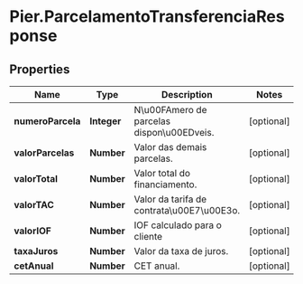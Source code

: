 # Pier.ParcelamentoTransferenciaResponse

## Properties
Name | Type | Description | Notes
------------ | ------------- | ------------- | -------------
**numeroParcela** | **Integer** | N\u00FAmero de parcelas dispon\u00EDveis. | [optional] 
**valorParcelas** | **Number** | Valor das demais parcelas. | [optional] 
**valorTotal** | **Number** | Valor total do financiamento. | [optional] 
**valorTAC** | **Number** | Valor da tarifa de contrata\u00E7\u00E3o. | [optional] 
**valorIOF** | **Number** | IOF calculado para o cliente | [optional] 
**taxaJuros** | **Number** | Valor da taxa de juros. | [optional] 
**cetAnual** | **Number** | CET anual. | [optional] 


